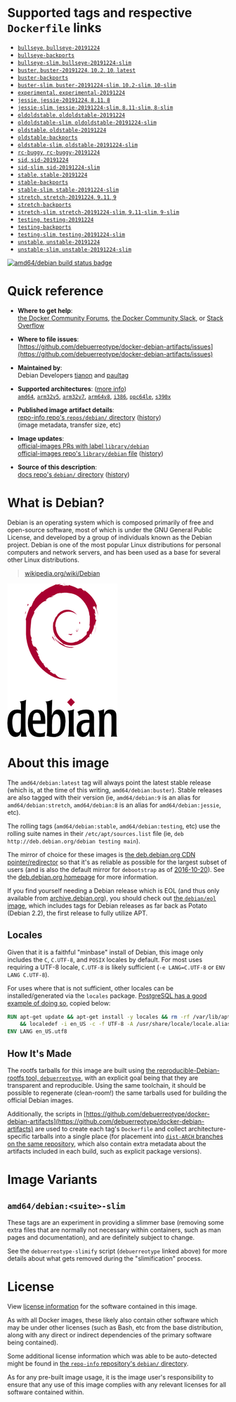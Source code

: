 <!--

********************************************************************************

WARNING:

    DO NOT EDIT "debian/README.md"

    IT IS AUTO-GENERATED

    (from the other files in "debian/" combined with a set of templates)

********************************************************************************

-->

# Supported tags and respective `Dockerfile` links

-	[`bullseye`, `bullseye-20191224`](https://github.com/debuerreotype/docker-debian-artifacts/blob/7a782c4f5f3a161936db0cd26a2623b4017d797c/bullseye/Dockerfile)
-	[`bullseye-backports`](https://github.com/debuerreotype/docker-debian-artifacts/blob/7a782c4f5f3a161936db0cd26a2623b4017d797c/bullseye/backports/Dockerfile)
-	[`bullseye-slim`, `bullseye-20191224-slim`](https://github.com/debuerreotype/docker-debian-artifacts/blob/7a782c4f5f3a161936db0cd26a2623b4017d797c/bullseye/slim/Dockerfile)
-	[`buster`, `buster-20191224`, `10.2`, `10`, `latest`](https://github.com/debuerreotype/docker-debian-artifacts/blob/7a782c4f5f3a161936db0cd26a2623b4017d797c/buster/Dockerfile)
-	[`buster-backports`](https://github.com/debuerreotype/docker-debian-artifacts/blob/7a782c4f5f3a161936db0cd26a2623b4017d797c/buster/backports/Dockerfile)
-	[`buster-slim`, `buster-20191224-slim`, `10.2-slim`, `10-slim`](https://github.com/debuerreotype/docker-debian-artifacts/blob/7a782c4f5f3a161936db0cd26a2623b4017d797c/buster/slim/Dockerfile)
-	[`experimental`, `experimental-20191224`](https://github.com/debuerreotype/docker-debian-artifacts/blob/7a782c4f5f3a161936db0cd26a2623b4017d797c/experimental/Dockerfile)
-	[`jessie`, `jessie-20191224`, `8.11`, `8`](https://github.com/debuerreotype/docker-debian-artifacts/blob/7a782c4f5f3a161936db0cd26a2623b4017d797c/jessie/Dockerfile)
-	[`jessie-slim`, `jessie-20191224-slim`, `8.11-slim`, `8-slim`](https://github.com/debuerreotype/docker-debian-artifacts/blob/7a782c4f5f3a161936db0cd26a2623b4017d797c/jessie/slim/Dockerfile)
-	[`oldoldstable`, `oldoldstable-20191224`](https://github.com/debuerreotype/docker-debian-artifacts/blob/7a782c4f5f3a161936db0cd26a2623b4017d797c/oldoldstable/Dockerfile)
-	[`oldoldstable-slim`, `oldoldstable-20191224-slim`](https://github.com/debuerreotype/docker-debian-artifacts/blob/7a782c4f5f3a161936db0cd26a2623b4017d797c/oldoldstable/slim/Dockerfile)
-	[`oldstable`, `oldstable-20191224`](https://github.com/debuerreotype/docker-debian-artifacts/blob/7a782c4f5f3a161936db0cd26a2623b4017d797c/oldstable/Dockerfile)
-	[`oldstable-backports`](https://github.com/debuerreotype/docker-debian-artifacts/blob/7a782c4f5f3a161936db0cd26a2623b4017d797c/oldstable/backports/Dockerfile)
-	[`oldstable-slim`, `oldstable-20191224-slim`](https://github.com/debuerreotype/docker-debian-artifacts/blob/7a782c4f5f3a161936db0cd26a2623b4017d797c/oldstable/slim/Dockerfile)
-	[`rc-buggy`, `rc-buggy-20191224`](https://github.com/debuerreotype/docker-debian-artifacts/blob/7a782c4f5f3a161936db0cd26a2623b4017d797c/rc-buggy/Dockerfile)
-	[`sid`, `sid-20191224`](https://github.com/debuerreotype/docker-debian-artifacts/blob/7a782c4f5f3a161936db0cd26a2623b4017d797c/sid/Dockerfile)
-	[`sid-slim`, `sid-20191224-slim`](https://github.com/debuerreotype/docker-debian-artifacts/blob/7a782c4f5f3a161936db0cd26a2623b4017d797c/sid/slim/Dockerfile)
-	[`stable`, `stable-20191224`](https://github.com/debuerreotype/docker-debian-artifacts/blob/7a782c4f5f3a161936db0cd26a2623b4017d797c/stable/Dockerfile)
-	[`stable-backports`](https://github.com/debuerreotype/docker-debian-artifacts/blob/7a782c4f5f3a161936db0cd26a2623b4017d797c/stable/backports/Dockerfile)
-	[`stable-slim`, `stable-20191224-slim`](https://github.com/debuerreotype/docker-debian-artifacts/blob/7a782c4f5f3a161936db0cd26a2623b4017d797c/stable/slim/Dockerfile)
-	[`stretch`, `stretch-20191224`, `9.11`, `9`](https://github.com/debuerreotype/docker-debian-artifacts/blob/7a782c4f5f3a161936db0cd26a2623b4017d797c/stretch/Dockerfile)
-	[`stretch-backports`](https://github.com/debuerreotype/docker-debian-artifacts/blob/7a782c4f5f3a161936db0cd26a2623b4017d797c/stretch/backports/Dockerfile)
-	[`stretch-slim`, `stretch-20191224-slim`, `9.11-slim`, `9-slim`](https://github.com/debuerreotype/docker-debian-artifacts/blob/7a782c4f5f3a161936db0cd26a2623b4017d797c/stretch/slim/Dockerfile)
-	[`testing`, `testing-20191224`](https://github.com/debuerreotype/docker-debian-artifacts/blob/7a782c4f5f3a161936db0cd26a2623b4017d797c/testing/Dockerfile)
-	[`testing-backports`](https://github.com/debuerreotype/docker-debian-artifacts/blob/7a782c4f5f3a161936db0cd26a2623b4017d797c/testing/backports/Dockerfile)
-	[`testing-slim`, `testing-20191224-slim`](https://github.com/debuerreotype/docker-debian-artifacts/blob/7a782c4f5f3a161936db0cd26a2623b4017d797c/testing/slim/Dockerfile)
-	[`unstable`, `unstable-20191224`](https://github.com/debuerreotype/docker-debian-artifacts/blob/7a782c4f5f3a161936db0cd26a2623b4017d797c/unstable/Dockerfile)
-	[`unstable-slim`, `unstable-20191224-slim`](https://github.com/debuerreotype/docker-debian-artifacts/blob/7a782c4f5f3a161936db0cd26a2623b4017d797c/unstable/slim/Dockerfile)

[![amd64/debian build status badge](https://img.shields.io/jenkins/s/https/doi-janky.infosiftr.net/job/multiarch/job/amd64/job/debian.svg?label=amd64/debian%20%20build%20job)](https://doi-janky.infosiftr.net/job/multiarch/job/amd64/job/debian/)

# Quick reference

-	**Where to get help**:  
	[the Docker Community Forums](https://forums.docker.com/), [the Docker Community Slack](http://dockr.ly/slack), or [Stack Overflow](https://stackoverflow.com/search?tab=newest&q=docker)

-	**Where to file issues**:  
	[https://github.com/debuerreotype/docker-debian-artifacts/issues](https://github.com/debuerreotype/docker-debian-artifacts/issues)

-	**Maintained by**:  
	Debian Developers [tianon](https://qa.debian.org/developer.php?login=tianon) and [paultag](https://qa.debian.org/developer.php?login=paultag)

-	**Supported architectures**: ([more info](https://github.com/docker-library/official-images#architectures-other-than-amd64))  
	[`amd64`](https://hub.docker.com/r/amd64/debian/), [`arm32v5`](https://hub.docker.com/r/arm32v5/debian/), [`arm32v7`](https://hub.docker.com/r/arm32v7/debian/), [`arm64v8`](https://hub.docker.com/r/arm64v8/debian/), [`i386`](https://hub.docker.com/r/i386/debian/), [`ppc64le`](https://hub.docker.com/r/ppc64le/debian/), [`s390x`](https://hub.docker.com/r/s390x/debian/)

-	**Published image artifact details**:  
	[repo-info repo's `repos/debian/` directory](https://github.com/docker-library/repo-info/blob/master/repos/debian) ([history](https://github.com/docker-library/repo-info/commits/master/repos/debian))  
	(image metadata, transfer size, etc)

-	**Image updates**:  
	[official-images PRs with label `library/debian`](https://github.com/docker-library/official-images/pulls?q=label%3Alibrary%2Fdebian)  
	[official-images repo's `library/debian` file](https://github.com/docker-library/official-images/blob/master/library/debian) ([history](https://github.com/docker-library/official-images/commits/master/library/debian))

-	**Source of this description**:  
	[docs repo's `debian/` directory](https://github.com/docker-library/docs/tree/master/debian) ([history](https://github.com/docker-library/docs/commits/master/debian))

# What is Debian?

Debian is an operating system which is composed primarily of free and open-source software, most of which is under the GNU General Public License, and developed by a group of individuals known as the Debian project. Debian is one of the most popular Linux distributions for personal computers and network servers, and has been used as a base for several other Linux distributions.

> [wikipedia.org/wiki/Debian](https://en.wikipedia.org/wiki/Debian)

![logo](https://raw.githubusercontent.com/docker-library/docs/b449be7df57e9ed9086bb5821bfb5d6cdc5d67a4/debian/logo.png)

# About this image

The `amd64/debian:latest` tag will always point the latest stable release (which is, at the time of this writing, `amd64/debian:buster`). Stable releases are also tagged with their version (ie, `amd64/debian:9` is an alias for `amd64/debian:stretch`, `amd64/debian:8` is an alias for `amd64/debian:jessie`, etc).

The rolling tags (`amd64/debian:stable`, `amd64/debian:testing`, etc) use the rolling suite names in their `/etc/apt/sources.list` file (ie, `deb http://deb.debian.org/debian testing main`).

The mirror of choice for these images is [the deb.debian.org CDN pointer/redirector](https://deb.debian.org) so that it's as reliable as possible for the largest subset of users (and is also the default mirror for `debootstrap` as of [2016-10-20](https://anonscm.debian.org/cgit/d-i/debootstrap.git/commit/?id=9e8bc60ad1ccf3a25ce7890526b70059f3e770de)). See the [deb.debian.org homepage](https://deb.debian.org) for more information.

If you find yourself needing a Debian release which is EOL (and thus only available from [archive.debian.org](http://archive.debian.org)), you should check out [the `debian/eol` image](https://hub.docker.com/r/debian/eol/), which includes tags for Debian releases as far back as Potato (Debian 2.2), the first release to fully utilize APT.

## Locales

Given that it is a faithful "minbase" install of Debian, this image only includes the `C`, `C.UTF-8`, and `POSIX` locales by default. For most uses requiring a UTF-8 locale, `C.UTF-8` is likely sufficient (`-e LANG=C.UTF-8` or `ENV LANG C.UTF-8`).

For uses where that is not sufficient, other locales can be installed/generated via the `locales` package. [PostgreSQL has a good example of doing so](https://github.com/docker-library/postgres/blob/69bc540ecfffecce72d49fa7e4a46680350037f9/9.6/Dockerfile#L21-L24), copied below:

```dockerfile
RUN apt-get update && apt-get install -y locales && rm -rf /var/lib/apt/lists/* \
	&& localedef -i en_US -c -f UTF-8 -A /usr/share/locale/locale.alias en_US.UTF-8
ENV LANG en_US.utf8
```

## How It's Made

The rootfs tarballs for this image are built using [the reproducible-Debian-rootfs tool, `debuerreotype`](https://github.com/debuerreotype/debuerreotype), with an explicit goal being that they are transparent and reproducible. Using the same toolchain, it should be possible to regenerate (clean-room!) the same tarballs used for building the official Debian images.

Additionally, the scripts in [https://github.com/debuerreotype/docker-debian-artifacts](https://github.com/debuerreotype/docker-debian-artifacts) are used to create each tag's `Dockerfile` and collect architecture-specific tarballs into a single place (for placement into [`dist-ARCH` branches on the same repository](https://github.com/debuerreotype/docker-debian-artifacts/branches), which also contain extra metadata about the artifacts included in each build, such as explicit package versions).

# Image Variants

## `amd64/debian:<suite>-slim`

These tags are an experiment in providing a slimmer base (removing some extra files that are normally not necessary within containers, such as man pages and documentation), and are definitely subject to change.

See the `debuerreotype-slimify` script (`debuerreotype` linked above) for more details about what gets removed during the "slimification" process.

# License

View [license information](https://www.debian.org/social_contract#guidelines) for the software contained in this image.

As with all Docker images, these likely also contain other software which may be under other licenses (such as Bash, etc from the base distribution, along with any direct or indirect dependencies of the primary software being contained).

Some additional license information which was able to be auto-detected might be found in [the `repo-info` repository's `debian/` directory](https://github.com/docker-library/repo-info/tree/master/repos/debian).

As for any pre-built image usage, it is the image user's responsibility to ensure that any use of this image complies with any relevant licenses for all software contained within.
